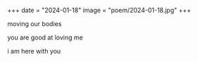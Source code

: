 +++
date = "2024-01-18"
image = "poem/2024-01-18.jpg"
+++

moving our bodies

you are good at loving me

i am here with you
